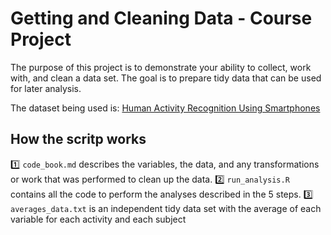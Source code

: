 Getting and Cleaning Data - Course Project
==========================================

The purpose of this project is to demonstrate your ability to collect, work with, and clean a data set. The goal is to prepare tidy data that can be used for later analysis.

The dataset being used is: [Human Activity Recognition Using Smartphones](http://archive.ics.uci.edu/ml/datasets/Human+Activity+Recognition+Using+Smartphones)

## How the scritp works

:one: `code_book.md` describes the variables, the data, and any transformations or work that was performed to clean up the data.
:two: `run_analysis.R` contains all the code to perform the analyses described in the 5 steps.
:three: `averages_data.txt` is an independent tidy data set with the average of each variable for each activity and each subject
